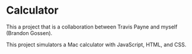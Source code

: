 # Calculator

This a project that is a collaboration between Travis Payne and myself (Brandon Gossen).

This project simulators a Mac calculator with JavaScript, HTML, and CSS.